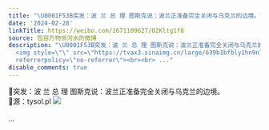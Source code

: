 ```yaml
---
title: "\U0001F53B突发：波 兰 总 理 图斯克说：波兰正准备完全关闭与乌克兰的边境。\U0001F53B源：tysol.pl [图片]"
date: '2024-02-28'
linkTitle: https://weibo.com/1671109627/O2Kltg1f8
source: 包容万物恒河水的微博
description: "\U0001F53B突发：波 兰 总 理 图斯克说：波兰正准备完全关闭与乌克兰的边境。<br>\U0001F53B源：tysol.pl
  <img style=\"\" src=\"https://tvax3.sinaimg.cn/large/639b1bfbly1hn9n73sd7fj20zk0vgnao.jpg\"
  referrerpolicy=\"no-referrer\"><br><br> ..."
disable_comments: true
---
```

🔻突发：波 兰 总 理 图斯克说：波兰正准备完全关闭与乌克兰的边境。<br>🔻源：tysol.pl <img style="" src="https://tvax3.sinaimg.cn/large/639b1bfbly1hn9n73sd7fj20zk0vgnao.jpg" referrerpolicy="no-referrer"><br><br> ...